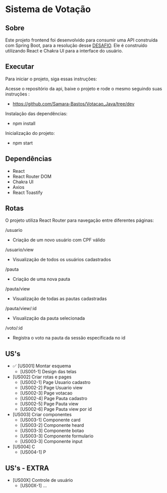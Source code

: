 # Sistema de Votação

## Sobre
Este projeto frontend foi desenvolvido para consumir uma API construída com Spring Boot, para a resolução desse [DESAFIO](https://github.com/Samara-Bastos/votacao-react-java). 
Ele é construído utilizando React e Chakra UI para a interface do usuário.


## Executar
Para iniciar o projeto, siga essas instruções:

Acesse o repositório da api, baixe o projeto e rode o mesmo seguindo suas instruções :

- https://github.com/Samara-Bastos/Votacao_Java/tree/dev

Instalação das dependências:

- npm install

Inicialização do projeto:

- npm start

##  Dependências
- React
- React Router DOM
- Chakra UI
- Axios
- React Toastify

## Rotas
O projeto utiliza React Router para navegação entre diferentes páginas:

/usuario
- Criação de um novo usuário com CPF válido 

/usuario/view
- Visualização de todos os usuários cadastrados

/pauta
- Criação de uma nova pauta

/pauta/view
- Visualização de todas as pautas cadastradas

/pauta/view/:id
- Visualização da pauta selecionada

/voto/:id
- Registra o voto na pauta da sessão especificada no id


## US's

- ✅ [US001] Montar esquema
    -  [US001-1] Design das telas
-  [US002] Criar rotas e pages
    -  [US002-1] Page Usuario cadastro
    -  [US002-2] Page Usuario view
    -  [US002-3] Page votacao
    -  [US002-4] Page Pauta cadastro
    -  [US002-5] Page Pauta view
    -  [US002-6] Page Pauta view por id
-  [US003] Criar componentes
    -  [US003-1] Componente card
    -  [US003-2] Componente heard
    -  [US003-3] Componente botao
    -  [US003-3] Componente formulario
    -  [US003-3] Componente input
-  [US004] C
    -  [US004-1] P


## US's - EXTRA

-  [US00X] Controle de usuário
    -  [US00X-1] ...

